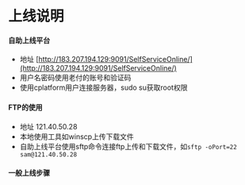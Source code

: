 # 上线说明

#### 自助上线平台
* 地址 [http://183.207.194.129:9091/SelfServiceOnline/](http://183.207.194.129:9091/SelfServiceOnline/)
* 用户名密码使用老付的账号和验证码
* 使用cplatform用户连接服务器，sudo su获取root权限

#### FTP的使用
* 地址 121.40.50.28
* 本地使用工具如winscp上传下载文件
* 自助上线平台使用sftp命令连接ftp上传和下载文件，如```sftp -oPort=22 sam@121.40.50.28```

#### 一般上线步骤

